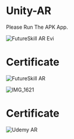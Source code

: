 # Unity-AR
Please Run The APK App.

![FutureSkill AR Evi](https://user-images.githubusercontent.com/105172693/189572679-390bc61d-d0be-4591-aea6-6c13c05ed5db.jpg)


# Certificate 
![FutureSkill AR](https://user-images.githubusercontent.com/105172693/189572067-15d702f6-d170-4477-87dd-5f90608a65c6.jpg)

![IMG_1621](https://user-images.githubusercontent.com/105172693/189572761-00d73805-19ad-4f90-847f-236ee011ff47.jpg)

# Certificate 
![Udemy AR](https://user-images.githubusercontent.com/105172693/189572796-eea4a546-b808-46c9-b5e5-af3130eda713.jpg)
